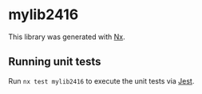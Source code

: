 # mylib2416

This library was generated with [Nx](https://nx.dev).

## Running unit tests

Run `nx test mylib2416` to execute the unit tests via [Jest](https://jestjs.io).
